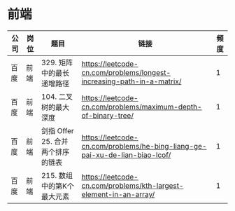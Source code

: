 # 前端

| 公司 | 岗位 | 题目                     | 链接                                                                          | 频度 |
|----|----|------------------------|-----------------------------------------------------------------------------|----|
| 百度 | 前端 | 329. 矩阵中的最长递增路径        | https://leetcode-cn.com/problems/longest-increasing-path-in-a-matrix/       | 1  |
| 百度 | 前端 | 104. 二叉树的最大深度          | https://leetcode-cn.com/problems/maximum-depth-of-binary-tree/              | 1  |
| 百度 | 前端 | 剑指 Offer 25. 合并两个排序的链表 | https://leetcode-cn.com/problems/he-bing-liang-ge-pai-xu-de-lian-biao-lcof/ | 1  |
| 百度 | 前端 | 215. 数组中的第K个最大元素       | https://leetcode-cn.com/problems/kth-largest-element-in-an-array/           | 1  |
